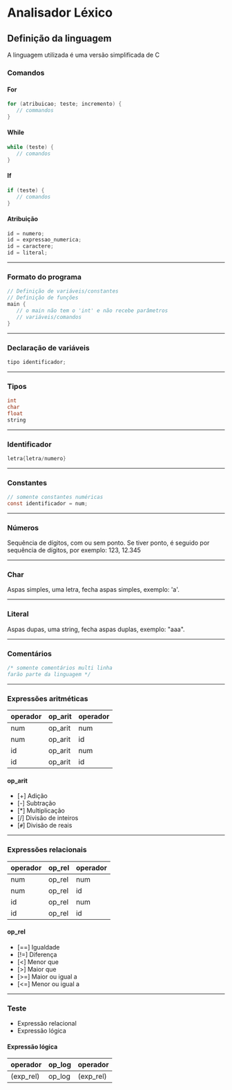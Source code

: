 # Analisador Léxico

## Definição da linguagem
A linguagem utilizada é uma versão simplificada de C

### Comandos
#### For
```C
for (atribuicao; teste; incremento) {
   // commandos
}
```

#### While
```C
while (teste) {
   // comandos
}
```

#### If
```C
if (teste) {
   // comandos
}
```

#### Atribuição
```C
id = numero;
id = expressao_numerica;
id = caractere;
id = literal;
```
---

### Formato do programa
```C
// Definição de variáveis/constantes
// Definição de funções
main {
   // o main não tem o 'int' e não recebe parâmetros
   // variáveis/comandos
}
```
---

### Declaração de variáveis
```C
tipo identificador;
```
---

### Tipos
```C
int
char
float
string
```
---

### Identificador
```C
letra{letra/numero}
```
---

### Constantes
```C
// somente constantes numéricas
const identificador = num;
```
---

### Números
Sequência de dígitos, com ou sem ponto. Se tiver ponto, é seguido por sequência de dígitos, 
por exemplo: 123, 12.345

---

### Char
Aspas simples, uma letra, fecha aspas simples, exemplo: 'a'.

---

### Literal
Aspas dupas, uma string, fecha aspas duplas, exemplo: "aaa".

---

### Comentários
```C
/* somente comentários multi linha
farão parte da linguagem */
```
---

### Expressões aritméticas
| operador| op_arit | operador|
|---------|---------|---------|
|num      |op_arit  | num     |
|num      |op_arit  | id      |
|id       |op_arit  | num     |
|id       |op_arit  | id      |


#### op_arit
* [\+] Adição
* [\-] Subtração
* [\*] Multiplicação
* [\/] Divisão de inteiros
* [`#`]   Divisão de reais
---

### Expressões relacionais
| operador| op_rel | operador|
|---------|--------|---------|
|num      |op_rel  | num     |
|num      |op_rel  | id      |
|id       |op_rel  | num     |
|id       |op_rel  | id      |

#### op_rel
* [==] Igualdade
* [!=] Diferença
* [<] Menor que
* [>] Maior que
* [>=] Maior ou igual a
* [<=] Menor ou igual a
---

### Teste
   * Expressão relacional
   * Expressão lógica

#### Expressão lógica
| operador | op_log | operador  |
|----------|--------|-----------|
|(exp_rel) |op_log  | (exp_rel) |

